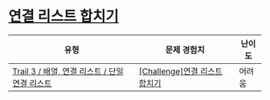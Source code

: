 # [연결 리스트 합치기](https://https://en.codetree.ai/trails/complete/curated-cards/challenge-linked-list-merge)

|유형|문제 경험치|난이도|
|---|---|---|
|[Trail 3 / 배열, 연결 리스트 / 단일 연결 리스트](https://https://en.codetree.ai/trail-info/novice-high/)|[[Challenge]연결 리스트 합치기](https://https://en.codetree.ai/trails/complete/curated-cards/challenge-linked-list-merge/)|어려움|

